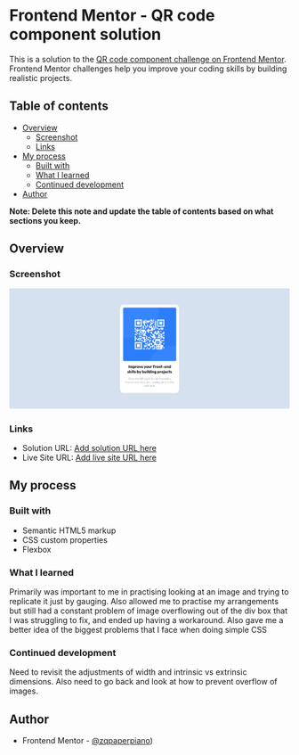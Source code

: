 # Frontend Mentor - QR code component solution

This is a solution to the [QR code component challenge on Frontend Mentor](https://www.frontendmentor.io/challenges/qr-code-component-iux_sIO_H). Frontend Mentor challenges help you improve your coding skills by building realistic projects. 

## Table of contents

- [Overview](#overview)
  - [Screenshot](#screenshot)
  - [Links](#links)
- [My process](#my-process)
  - [Built with](#built-with)
  - [What I learned](#what-i-learned)
  - [Continued development](#continued-development)
- [Author](#author)

**Note: Delete this note and update the table of contents based on what sections you keep.**

## Overview

### Screenshot

![](./images/Result.png)

### Links

- Solution URL: [Add solution URL here](https://github.com/zqpaperpiano/QR-Code-FrontendPrac.git)
- Live Site URL: [Add live site URL here](https://zqpaperpiano.github.io/QR-Code-FrontendPrac/)

## My process

### Built with

- Semantic HTML5 markup
- CSS custom properties
- Flexbox

### What I learned

Primarily was important to me in practising looking at an image and trying to replicate it just by gauging. Also allowed me to practise my arrangements but still had a constant problem of image overflowing out of the div box that I was struggling to fix, and ended up having a workaround. Also gave me a better idea of the biggest problems that I face when doing simple CSS

### Continued development

Need to revisit the adjustments of width and intrinsic vs extrinsic dimensions. Also need to go back and look at how to prevent overflow of images. 


## Author

- Frontend Mentor - [@zqpaperpiano](https://https://www.frontendmentor.io/profile/zqpaperpiano))


